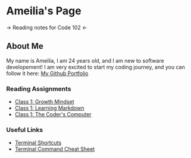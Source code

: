 # Ameilia's Page 
-> Reading notes for Code 102 <-

## About Me
My name is Ameilia, I am 24 years old, and I am new to software developement! I am very excited to start my coding journey, and you can follow it here:
[My Github Portfolio](https://github.com/AGValdes)

### Reading Assignments 
- [Class 1: Growth Mindset](growthmindset.md)
- [Class 1: Learning Markdown](learningmarkdown.md)
- [Class 1: The Coder's Computer](coderscomputer.md)

### Useful Links
- [Terminal Shortcuts](terminalshortcuts.md)
- [Terminal Command Cheat Sheet](terminalcommandcs.md)






